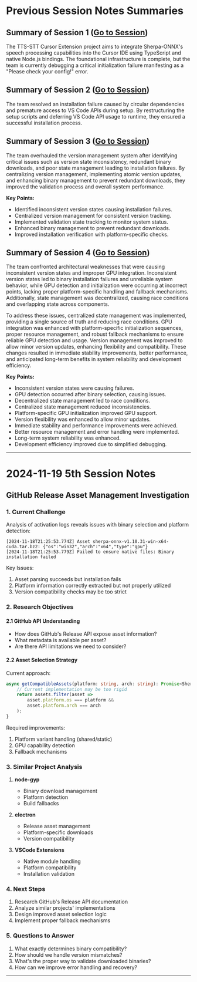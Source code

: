# Previous Session Notes Summaries

## Summary of Session 1 ([Go to Session](2024-11-17-tts-stt-cursor-Session1.md))

The TTS-STT Cursor Extension project aims to integrate Sherpa-ONNX's speech processing capabilities into the Cursor IDE using TypeScript and native Node.js bindings. The foundational infrastructure is complete, but the team is currently debugging a critical initialization failure manifesting as a "Please check your config!" error.

## Summary of Session 2 ([Go to Session](2024-11-18-tts-stt-cursor-Session2.md))

The team resolved an installation failure caused by circular dependencies and premature access to VS Code APIs during setup. By restructuring the setup scripts and deferring VS Code API usage to runtime, they ensured a successful installation process.

## Summary of Session 3 ([Go to Session](2024-11-18-tts-stt-cursor-Session3.md))

The team overhauled the version management system after identifying critical issues such as version state inconsistency, redundant binary downloads, and poor state management leading to installation failures. By centralizing version management, implementing atomic version updates, and enhancing binary management to prevent redundant downloads, they improved the validation process and overall system performance.

**Key Points:**
- Identified inconsistent version states causing installation failures.
- Centralized version management for consistent version tracking.
- Implemented validation state tracking to monitor system status.
- Enhanced binary management to prevent redundant downloads.
- Improved installation verification with platform-specific checks.

## Summary of Session 4 ([Go to Session](2024-11-19-tts-stt-cursor-Session4.md))

The team confronted architectural weaknesses that were causing inconsistent version states and improper GPU integration. Inconsistent version states led to binary installation failures and unreliable system behavior, while GPU detection and initialization were occurring at incorrect points, lacking proper platform-specific handling and fallback mechanisms. Additionally, state management was decentralized, causing race conditions and overlapping state across components.

To address these issues, centralized state management was implemented, providing a single source of truth and reducing race conditions. GPU integration was enhanced with platform-specific initialization sequences, proper resource management, and robust fallback mechanisms to ensure reliable GPU detection and usage. Version management was improved to allow minor version updates, enhancing flexibility and compatibility. These changes resulted in immediate stability improvements, better performance, and anticipated long-term benefits in system reliability and development efficiency.

**Key Points:**
- Inconsistent version states were causing failures.
- GPU detection occurred after binary selection, causing issues.
- Decentralized state management led to race conditions.
- Centralized state management reduced inconsistencies.
- Platform-specific GPU initialization improved GPU support.
- Version flexibility was enhanced to allow minor updates.
- Immediate stability and performance improvements were achieved.
- Better resource management and error handling were implemented.
- Long-term system reliability was enhanced.
- Development efficiency improved due to simplified debugging.

---

# 2024-11-19 5th Session Notes

## GitHub Release Asset Management Investigation

### 1. Current Challenge
Analysis of activation logs reveals issues with binary selection and platform detection:
```
[2024-11-18T21:25:53.774Z] Asset sherpa-onnx-v1.10.31-win-x64-cuda.tar.bz2: {"os":"win32","arch":"x64","type":"gpu"}
[2024-11-18T21:25:53.779Z] Failed to ensure native files: Binary installation failed
```

Key Issues:
1. Asset parsing succeeds but installation fails
2. Platform information correctly extracted but not properly utilized
3. Version compatibility checks may be too strict

### 2. Research Objectives
#### 2.1 GitHub API Understanding
- How does GitHub's Release API expose asset information?
- What metadata is available per asset?
- Are there API limitations we need to consider?

#### 2.2 Asset Selection Strategy
Current approach:
```typescript
async getCompatibleAssets(platform: string, arch: string): Promise<SherpaAsset[]> {
    // Current implementation may be too rigid
    return assets.filter(asset => 
        asset.platform.os === platform && 
        asset.platform.arch === arch
    );
}
```

Required improvements:
1. Platform variant handling (shared/static)
2. GPU capability detection
3. Fallback mechanisms

### 3. Similar Project Analysis
1. **node-gyp**
   - Binary download management
   - Platform detection
   - Build fallbacks

2. **electron**
   - Release asset management
   - Platform-specific downloads
   - Version compatibility

3. **VSCode Extensions**
   - Native module handling
   - Platform compatibility
   - Installation validation

### 4. Next Steps
1. Research GitHub's Release API documentation
2. Analyze similar projects' implementations
3. Design improved asset selection logic
4. Implement proper fallback mechanisms

### 5. Questions to Answer
1. What exactly determines binary compatibility?
2. How should we handle version mismatches?
3. What's the proper way to validate downloaded binaries?
4. How can we improve error handling and recovery?

---